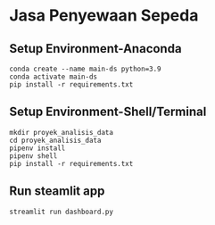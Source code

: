 #  Jasa Penyewaan Sepeda

## Setup Environment-Anaconda
```
conda create --name main-ds python=3.9
conda activate main-ds
pip install -r requirements.txt
```

## Setup Environment-Shell/Terminal
```
mkdir proyek_analisis_data
cd proyek_analisis_data
pipenv install
pipenv shell
pip install -r requirements.txt
```

## Run steamlit app
```
streamlit run dashboard.py
```
